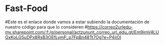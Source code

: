 # Fast-Food
#Este es el enlace donde vamos a estar subiendo la documentación de nuestro código para que lo consideren
#https://correo2urledu-my.sharepoint.com/:f:/g/personal/actzununt_correo_url_edu_gt/Em9imV4LUGxKoLG5uDPx8RsB3OEfLymP_p7FpBn48Tt7Og?e=P4iiOI
